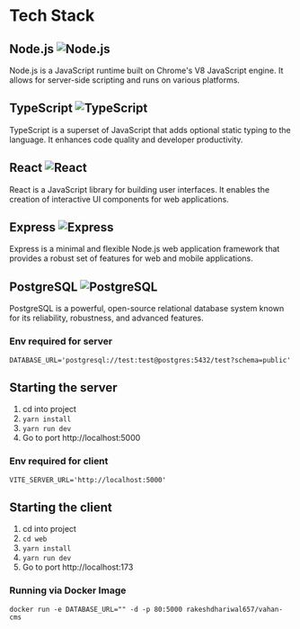 
# Tech Stack

## Node.js ![Node.js](https://img.icons8.com/color/48/000000/nodejs.png)

Node.js is a JavaScript runtime built on Chrome's V8 JavaScript engine. It allows for server-side scripting and runs on various platforms.

## TypeScript ![TypeScript](https://img.icons8.com/color/48/000000/typescript.png)

TypeScript is a superset of JavaScript that adds optional static typing to the language. It enhances code quality and developer productivity.

## React ![React](https://img.icons8.com/color/48/000000/react-native.png)

React is a JavaScript library for building user interfaces. It enables the creation of interactive UI components for web applications.

## Express ![Express](https://img.icons8.com/color/48/000000/express.png)

Express is a minimal and flexible Node.js web application framework that provides a robust set of features for web and mobile applications.

## PostgreSQL ![PostgreSQL](https://img.icons8.com/color/48/000000/postgreesql.png)

PostgreSQL is a powerful, open-source relational database system known for its reliability, robustness, and advanced features.

### Env required for server
```
DATABASE_URL='postgresql://test:test@postgres:5432/test?schema=public'
```
## Starting the server
1. cd into project
2. ``` yarn install ```
3. ``` yarn run dev ```
4. Go to port http://localhost:5000

### Env required for client
```
VITE_SERVER_URL='http://localhost:5000'
```

## Starting the client
1. cd into project
2. ``` cd web ```
4. ``` yarn install ```
4. ``` yarn run dev ```
5. Go to port http://localhost:173


### Running via Docker Image
```
docker run -e DATABASE_URL="" -d -p 80:5000 rakeshdhariwal657/vahan-cms
```
